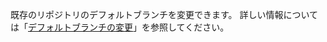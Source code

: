 既存のリポジトリのデフォルトブランチを変更できます。 詳しい情報については「[デフォルトブランチの変更](/github/administering-a-repository/changing-the-default-branch)」を参照してください。
